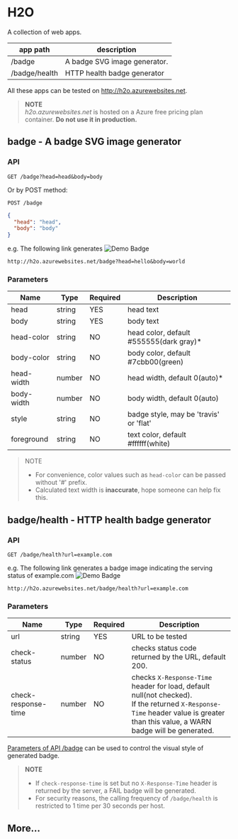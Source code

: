 # H2O

A collection of web apps.

app path | description
---- | ----
/badge | A badge SVG image generator.
/badge/health | HTTP health badge generator

All these apps can be tested on http://h2o.azurewebsites.net.
> **NOTE**<br/>
> _h2o.azurewebsites.net_ is hosted on a Azure free pricing plan container. **Do not use it in production.**

## badge - A badge SVG image generator
### API

    GET /badge?head=head&body=body

Or by POST method:

    POST /badge

```json
{
  "head": "head",
  "body": "body"
}
```
e.g. The following link generates ![Demo Badge](http://h2o.azurewebsites.net/badge?head=hello&body=world)

    http://h2o.azurewebsites.net/badge?head=hello&body=world

### Parameters<a name="badge-parameters"/>
Name | Type | Required | Description
---- | ---- | ---- | ----
head | string | YES | head text
body | string | YES | body text
head-color | string | NO | head color, default #555555(dark gray)*
body-color | string | NO | body color, default #7cbb00(green)
head-width | number | NO | head width, default 0(auto)*
body-width | number | NO | body width, default 0(auto)
style | string | NO | badge style, may be 'travis' or 'flat'
foreground | string | NO | text color, default #ffffff(white)

> NOTE<br/>
> - For convenience, color values such as `head-color` can be passed without '#' prefix.
> - Calculated text width is **inaccurate**, hope someone can help fix this.

## badge/health - HTTP health badge generator
### API

    GET /badge/health?url=example.com

e.g. The following link generates a badge image indicating the serving status of example.com ![Demo Badge](http://h2o.azurewebsites.net/badge/health?url=example.com)

    http://h2o.azurewebsites.net/badge/health?url=example.com

### Parameters
Name | Type | Required | Description
---- | ---- | ---- | ----
url | string | YES | URL to be tested
check-status | number | NO | checks status code returned by the URL, default 200.
check-response-time | number | NO | checks `X-Response-Time` header for load, default null(not checked).<br/>If the returned `X-Response-Time` header value is greater than this value, a WARN badge will be generated.

[Parameters of API /badge](#badge-parameters) can be used to control the visual style of generated badge.

> **NOTE**<br/>
> - If `check-response-time` is set but no `X-Response-Time` header is returned by the server, a FAIL badge will be generated.
> - For security reasons, the calling frequency of `/badge/health` is restricted to 1 time per 30 seconds per host.

## More...
